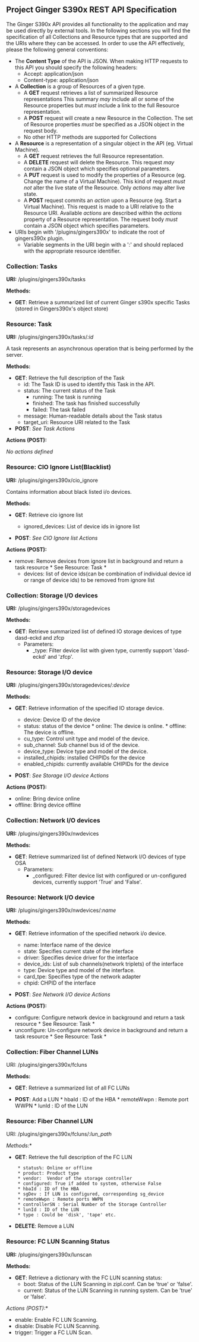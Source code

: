 ## Project Ginger S390x REST API Specification

The Ginger S390x API provides all functionality to the application and may be used
directly by external tools.  In the following sections you will find the
specification of all Collections and Resource types that are supported and the
URIs where they can be accessed.  In order to use the API effectively, please
the following general conventions:

* The **Content Type** of the API is JSON.  When making HTTP requests to this
  API you should specify the following headers:
    * Accept: application/json
    * Content-type: application/json
* A **Collection** is a group of Resources of a given type.
    * A **GET** request retrieves a list of summarized Resource representations
      This summary *may* include all or some of the Resource properties but
      *must* include a link to the full Resource representation.
    * A **POST** request will create a new Resource in the Collection. The set
      of Resource properties *must* be specified as a JSON object in the request
      body.
    * No other HTTP methods are supported for Collections
* A **Resource** is a representation of a singular object in the API (eg.
  Virtual Machine).
    * A **GET** request retrieves the full Resource representation.
    * A **DELETE** request will delete the Resource. This request *may* contain
      a JSON object which specifies optional parameters.
    * A **PUT** request is used to modify the properties of a Resource (eg.
      Change the name of a Virtual Machine). This kind of request *must not*
      alter the live state of the Resource. Only *actions* may alter live state.
    * A **POST** request commits an *action* upon a Resource (eg. Start a
      Virtual Machine). This request is made to a URI relative to the Resource
      URI. Available *actions* are described within the *actions* property of a
      Resource representation.  The request body *must* contain a JSON object
      which specifies parameters.
* URIs begin with '/plugins/gingers390x' to indicate the root of gingers390x plugin.
    * Variable segments in the URI begin with a ':' and should replaced with the
      appropriate resource identifier.


### Collection: Tasks

**URI:** /plugins/gingers390x/tasks

**Methods:**

* **GET**: Retrieve a summarized list of current Ginger s390x specific Tasks (stored
in Gingers390x's object store)

### Resource: Task

**URI:** /plugins/gingers390x/tasks/*:id*

A task represents an asynchronous operation that is being performed by the
server.

**Methods:**

* **GET**: Retrieve the full description of the Task
    * id: The Task ID is used to identify this Task in the API.
    * status: The current status of the Task
        * running: The task is running
        * finished: The task has finished successfully
        * failed: The task failed
    * message: Human-readable details about the Task status
    * target_uri: Resource URI related to the Task
* **POST**: *See Task Actions*

**Actions (POST):**

*No actions defined*

### Resource: CIO Ignore List(Blacklist)

**URI:** /plugins/gingers390x/cio_ignore

Contains information about black listed i/o devices.

**Methods:**

* **GET**: Retrieve cio ignore list
    * ignored_devices: List of device ids in ignore list

* **POST**: *See CIO Ignore list Actions*

**Actions (POST):**

* remove: Remove devices from ignore list in background and return
          a task resource * See Resource: Task *
    * devices: list of device ids(can be combination of individual device id or
               range of device ids) to be removed from ignore list

### Collection: Storage I/O devices

**URI:** /plugins/gingers390x/storagedevices

**Methods:**

* **GET**: Retrieve summarized list of defined IO storage devices of type dasd-eckd and zfcp
    * Parameters:
        * _type: Filter device list with given type, currently support
                        'dasd-eckd' and 'zfcp'.

### Resource: Storage I/O device

**URI:** /plugins/gingers390x/storagedevices/*:device*

**Methods:**

* **GET**: Retrieve information of the specified IO storage device.
    * device: Device ID of the device
    * status: status of the device
             * online:  The device is online.
             * offline: The device is offline.
    * cu_type: Control unit type and model of the device.
    * sub_channel: Sub channel bus id of the device.
    * device_type:  Device type and model of the device.
    * installed_chipids: installed CHIPIDs for the device
    * enabled_chipids: currently available CHIPIDs for the device

* **POST**: *See Storage I/O device Actions*

**Actions (POST):**

* online: Bring device online
* offline: Bring device offline

### Collection: Network I/O devices

**URI:** /plugins/gingers390x/nwdevices

**Methods:**

* **GET**: Retrieve summarized list of defined Network I/O devices of type OSA
    * Parameters:
        * _configured: Filter device list with configured or un-configured devices,
                       currently support 'True' and 'False'.

### Resource: Network I/O device

**URI:** /plugins/gingers390x/nwdevices/*:name*

**Methods:**

* **GET**: Retrieve information of the specified network i/o device.
    * name: Interface name of the device
    * state: Specifies current state of the interface
    * driver: Specifies device driver for the interface
    * device_ids: List of sub channels(network triplets) of the interface
    * type:  Device type and model of the interface.
    * card_tpe: Specifies type of the network adapter
    * chpid: CHPID of the interface

* **POST**: *See Network I/O device Actions*

**Actions (POST):**

* configure: Configure network device in background and return
             a task resource * See Resource: Task *
* unconfigure: Un-configure network device in background and return
               a task resource * See Resource: Task *


### Collection: Fiber Channel LUNs

URI: /plugins/gingers390x/fcluns

**Methods:**

* **GET**: Retrieve a summarized list of all FC LUNs

* **POST**: Add a LUN
       * hbaId : ID of the HBA
       * remoteWwpn : Remote port WWPN
       * lunId : ID of the LUN

### Resource: Fiber Channel LUN

URI: /plugins/gingers390x/fcluns/*:lun_path*

*Methods:**

* **GET**: Retrieve the full description of the FC LUN

       * status%: Online or offline
       * product: Product type
       * vendor:  Vendor of the storage controller
       * configured: True if added to system, otherwise False
       * hbaId : ID of the HBA
       * sgDev : If LUN is configured, corresponding sg_device
       * remoteWwpn : Remote ports WWPN
       * controllerSN : Serial Number of the Storage Controller
       * lunId : ID of the LUN
       * type : Could be 'disk', 'tape' etc.

* **DELETE**: Remove a LUN


### Resource: FC LUN Scanning Status

**URI:** /plugins/gingers390x/lunscan

**Methods:**

* **GET**: Retrieve a dictionary with the FC LUN scanning status:
    * boot: Status of the LUN Scanning in zipl.conf. Can be 'true' or 'false'.
    * current: Status of the LUN Scanning in running system. Can be 'true' or 'false'.

*Actions (POST):**

* enable: Enable FC LUN Scanning.
* disable: Disable FC LUN Scanning.
* trigger: Trigger a FC LUN Scan.
